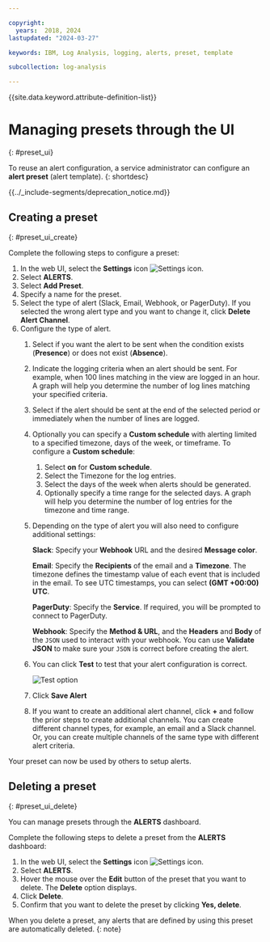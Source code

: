 ```yaml
---

copyright:
  years:  2018, 2024
lastupdated: "2024-03-27"

keywords: IBM, Log Analysis, logging, alerts, preset, template

subcollection: log-analysis

---
```


{{site.data.keyword.attribute-definition-list}}


# Managing presets through the UI
{: #preset_ui}

To reuse an alert configuration, a service administrator can configure an **alert preset** (alert template).
{: shortdesc}

<!-- common deprecation notice -->
{{../_include-segments/deprecation_notice.md}}

## Creating a preset
{: #preset_ui_create}

Complete the following steps to configure a preset:

1. In the web UI, select the **Settings** icon ![Settings icon](images/admin.png "Settings icon").
2. Select **ALERTS**.
3. Select **Add Preset**.
4. Specify a name for the preset.
5. Select the type of alert (Slack, Email, Webhook, or PagerDuty).  If you selected the wrong alert type and you want to change it, click **Delete Alert Channel**.
6. Configure the type of alert.
   1. Select if you want the alert to be sent when the condition exists (**Presence**) or does not exist (**Absence**).
   2. Indicate the logging criteria when an alert should be sent.  For example, when 100 lines matching in the view are logged in an hour.  A graph will help you determine the number of log lines matching your specified criteria.
   3. Select if the alert should be sent at the end of the selected period or immediately when the number of lines are logged.
   4. Optionally you can specify a **Custom schedule** with alerting limited to a specified timezone, days of the week, or timeframe. To configure a **Custom schedule**:
      1. Select **on** for **Custom schedule**.
      2. Select the Timezone for the log entries.
      3. Select the days of the week when alerts should be generated.
      4. Optionally specify a time range for the selected days. A graph will help you determine the number of log entries for the timezone and time range.
   5. Depending on the type of alert you will also need to configure additional settings:

      **Slack**:  Specify your **Webhook** URL and the desired **Message color**.

      **Email**: Specify the **Recipients** of the email and a **Timezone**. The timezone defines the timestamp value of each event that is included in the email. To see UTC timestamps, you can select **(GMT +00:00) UTC**.

      **PagerDuty**: Specify the **Service**.  If required, you will be prompted to connect to PagerDuty.

      **Webhook**: Specify the **Method & URL**, and the **Headers** and **Body** of the `JSON` used to interact with your webhook.  You can use **Validate JSON** to make sure your `JSON` is correct before creating the alert.

   6. You can click **Test** to test that your alert configuration is correct.

      ![Test option](images/alert_test.png "Example dialog showing Test option")

   7. Click **Save Alert**

   8. If you want to create an additional alert channel, click **+** and follow the prior steps to create additional channels.  You can create different channel types, for example, an email and a Slack channel.  Or, you can create multiple channels of the same type with different alert criteria.

Your preset can now be used by others to setup alerts.




## Deleting a preset
{: #preset_ui_delete}

You can manage presets through the **ALERTS** dashboard.

Complete the following steps to delete a preset from the **ALERTS** dashboard:

1. In the web UI, select the **Settings** icon ![Settings icon](images/admin.png "Settings icon").
2. Select **ALERTS**.
3. Hover the mouse over the **Edit** button of the preset that you want to delete. The **Delete** option displays.
4. Click **Delete**.
5. Confirm that you want to delete the preset by clicking **Yes, delete**.

When you delete a preset, any alerts that are defined by using this preset are automatically deleted.
{: note}
